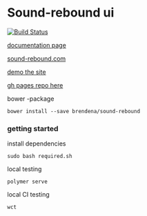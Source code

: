 # Sound-rebound ui


[![Build Status](https://travis-ci.org/brendena/sound-rebound.svg?branch=master)](https://travis-ci.org/brendena/sound-rebound) 

[documentation page](https://brendena.github.io/sound-rebound/components/sound-rebound/)

[sound-rebound.com](https://sound-rebound.com)

[demo the site](https://brendena.github.io/sound-rebound/components/sound-rebound/app.html)


[gh pages repo here](https://github.com/brendena/sound-rebound/tree/gh-pages)


bower -package
```shell
bower install --save brendena/sound-rebound
```


### getting started

install dependencies

```shell
sudo bash required.sh
``` 

local testing

```shell
polymer serve

```

local CI testing

```shell
wct

```


